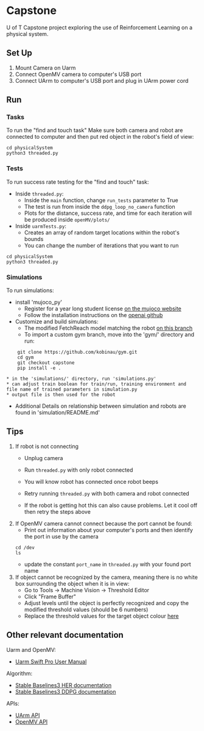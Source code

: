 # Capstone

U of T Capstone project exploring the use of Reinforcement Learning on a physical system.

## Set Up

1. Mount Camera on Uarm 
2. Connect OpenMV camera to computer's USB port
3. Connect UArm to computer's USB port and plug in UArm power cord

## Run

### Tasks
To run the "find and touch task"
Make sure both camera and robot are connected to computer and then put red object in the robot's field of view:

```
cd physicalSystem
python3 threaded.py
```

### Tests
To run success rate testing for the "find and touch" task:

* Inside `threaded.py`:
   * Inside the `main` function, change `run_tests` parameter to True
   * The test is run from inside the `ddpg_loop_no_camera` function
   * Plots for the distance, success rate, and time for each iteration will be produced inside `openMV/plots/`
* Inside `uarmTests.py`:
   * Creates an array of random target locations within the robot's bounds  
   * You can change the number of iterations that you want to run

```
cd physicalSystem
python3 threaded.py
```
### Simulations

To run simulations:
* install 'mujoco_py'
    * Register for a year long student license [on the mujoco website](https://www.roboti.us/license.html)
    * Follow the installation instructions on the [openai github](https://github.com/openai/mujoco-py)
* Customize and build simulations: 
    * The modified FetchReach model matching the robot [on this branch](https://github.com/kobinau/gym/tree/capstone)
    * To import a custom gym branch, move into the 'gym/' directory and run: 
``` 
	git clone https://github.com/kobinau/gym.git
	cd gym
	git checkout capstone
	pip install -e .
```	
    * in the 'simulations/' directory, run 'simulations.py' 
    * can adjust train boolean for train/run, training environment and file name of trained parameters in simulation.py
    * output file is then used for the robot
* Additional Details on relationship between simulation and robots are found in 'simulation/README.md' 
## Tips

1. If robot is not connecting
    * Unplug camera
    * Run ``threaded.py`` with only robot connected
    * You will know robot has connected once robot beeps
    * Retry running ``threaded.py`` with both camera and robot connected

    * If the robot is getting hot this can also cause problems.  Let it cool off then retry the steps above
2. If OpenMV camera cannot connect because the port cannot be found:
    * Print out information about your computer's ports and then identify the port in use by the camera
    ```
	cd /dev
	ls
	```
	* update the constant ``port_name`` in ``threaded.py`` with your found port name
4. If object cannot be recognized by the camera, meaning there is no white box surrounding the object when it is in view:
   * Go to Tools -> Machine Vision -> Threshold Editor
   * Click "Frame Buffer"
   * Adjust levels until the object is perfectly recognized and copy the modified threshold values (should be 6 numbers)
   * Replace the threshold values for the target object colour [here](https://github.com/jessyec-s/capstone/blob/master/physicalSystem/getobjectblob.py#L56)

## Other relevant documentation 

Uarm and OpenMV:
* [Uarm Swift Pro User Manual](http://download.ufactory.cc/docs/en/uArm%20pro%20User%20Manual%20v1.1.0.pdf)

Algorithm:
* [Stable Baselines3 HER documentation](https://stable-baselines3.readthedocs.io/en/master/modules/her.html)
* [Stable Baselines3 DDPG documentation](https://stable-baselines3.readthedocs.io/en/master/modules/ddpg.html)

APIs:
* [UArm API](https://github.com/uArm-Developer/uArm-Python-SDK/blob/2.0/doc/api/swift_api.md)
* [OpenMV API](https://docs.openmv.io/openmvcam/quickref.html)
